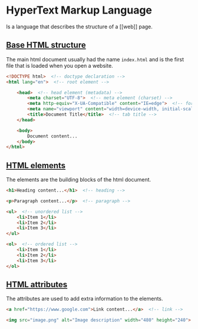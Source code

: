 # HyperText Markup Language

Is a language that describes the structure of a [[web]] page.

## [Base HTML structure](/languages/web/html/index.html)

The main html document usually had the name `index.html` and is the first file that is loaded when you open a website.

```html
<!DOCTYPE html>  <!-- doctype declaration -->
<html lang="en">  <!-- root element -->

    <head>  <!-- head element (metadata) -->
        <meta charset="UTF-8">  <!-- meta element (charset) -->
        <meta http-equiv="X-UA-Compatible" content="IE=edge">  <!-- force IE to use the latest rendering engine -->
        <meta name="viewport" content="width=device-width, initial-scale=1.0">  <!-- viewport -->
        <title>Document Title</title>  <!-- tab title -->
    </head>

    <body>
        Document content...
    </body>
</html>
```

## [HTML elements](https://developer.mozilla.org/en-US/docs/Web/HTML/Element)

The elements are the building blocks of the html document.

```html
<h1>Heading content...</h1>  <!-- heading -->

<p>Paragraph content...</p>  <!-- paragraph -->

<ul>  <!-- unordered list -->
    <li>Item 1</li>
    <li>Item 2</li>
    <li>Item 3</li>
</ul>

<ol>  <!-- ordered list -->
    <li>Item 1</li>
    <li>Item 2</li>
    <li>Item 3</li>
</ol>
```

## [HTML attributes](https://developer.mozilla.org/en-US/docs/Web/HTML/Attributes)

The attributes are used to add extra information to the elements.

```html
<a href="https://www.google.com">Link content...</a>  <!-- link -->

<img src="image.png" alt="Image description" width="480" height="240">  <!-- image -->
```

